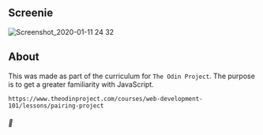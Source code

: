 ## Screenie
![Screenshot_2020-01-11 24 32](https://user-images.githubusercontent.com/53918109/72211432-ce578a80-3490-11ea-9a4c-f81034f76397.png)
## About
This was made as part of the curriculum for `The Odin Project`.
The purpose is to get a greater familiarity with JavaScript.

```
https://www.theodinproject.com/courses/web-development-101/lessons/pairing-project
```

###### 🍅